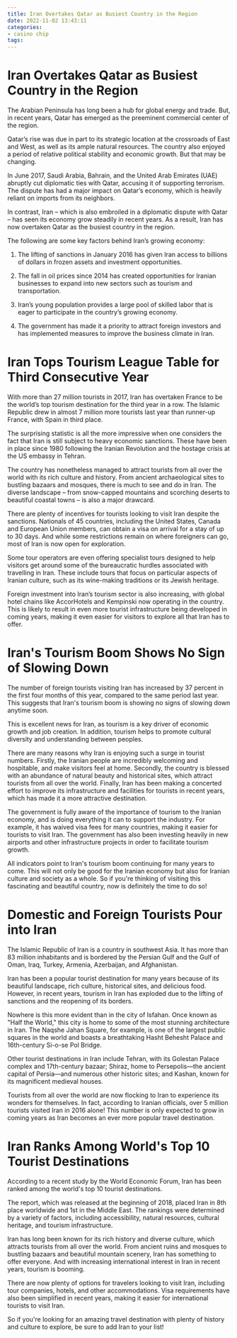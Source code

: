 ```yaml
---
title: Iran Overtakes Qatar as Busiest Country in the Region
date: 2022-11-02 13:43:11
categories:
- casino chip
tags:
---
```



#  Iran Overtakes Qatar as Busiest Country in the Region

The Arabian Peninsula has long been a hub for global energy and trade. But, in recent years, Qatar has emerged as the preeminent commercial center of the region.

Qatar’s rise was due in part to its strategic location at the crossroads of East and West, as well as its ample natural resources. The country also enjoyed a period of relative political stability and economic growth. But that may be changing.

In June 2017, Saudi Arabia, Bahrain, and the United Arab Emirates (UAE) abruptly cut diplomatic ties with Qatar, accusing it of supporting terrorism. The dispute has had a major impact on Qatar’s economy, which is heavily reliant on imports from its neighbors.

In contrast, Iran – which is also embroiled in a diplomatic dispute with Qatar – has seen its economy grow steadily in recent years. As a result, Iran has now overtaken Qatar as the busiest country in the region.

The following are some key factors behind Iran’s growing economy:

1. The lifting of sanctions in January 2016 has given Iran access to billions of dollars in frozen assets and investment opportunities.

2. The fall in oil prices since 2014 has created opportunities for Iranian businesses to expand into new sectors such as tourism and transportation.

3. Iran’s young population provides a large pool of skilled labor that is eager to participate in the country’s growing economy.

4. The government has made it a priority to attract foreign investors and has implemented measures to improve the business climate in Iran.

#  Iran Tops Tourism League Table for Third Consecutive Year

With more than 27 million tourists in 2017, Iran has overtaken France to be the world’s top tourism destination for the third year in a row. The Islamic Republic drew in almost 7 million more tourists last year than runner-up France, with Spain in third place.

The surprising statistic is all the more impressive when one considers the fact that Iran is still subject to heavy economic sanctions. These have been in place since 1980 following the Iranian Revolution and the hostage crisis at the US embassy in Tehran.

The country has nonetheless managed to attract tourists from all over the world with its rich culture and history. From ancient archaeological sites to bustling bazaars and mosques, there is much to see and do in Iran. The diverse landscape – from snow-capped mountains and scorching deserts to beautiful coastal towns – is also a major drawcard.

There are plenty of incentives for tourists looking to visit Iran despite the sanctions. Nationals of 45 countries, including the United States, Canada and European Union members, can obtain a visa on arrival for a stay of up to 30 days. And while some restrictions remain on where foreigners can go, most of Iran is now open for exploration.

Some tour operators are even offering specialist tours designed to help visitors get around some of the bureaucratic hurdles associated with travelling in Iran. These include tours that focus on particular aspects of Iranian culture, such as its wine-making traditions or its Jewish heritage.

Foreign investment into Iran’s tourism sector is also increasing, with global hotel chains like AccorHotels and Kempinski now operating in the country. This is likely to result in even more tourist infrastructure being developed in coming years, making it even easier for visitors to explore all that Iran has to offer.

#  Iran's Tourism Boom Shows No Sign of Slowing Down

The number of foreign tourists visiting Iran has increased by 37 percent in the first four months of this year, compared to the same period last year. This suggests that Iran's tourism boom is showing no signs of slowing down anytime soon.

This is excellent news for Iran, as tourism is a key driver of economic growth and job creation. In addition, tourism helps to promote cultural diversity and understanding between peoples.

There are many reasons why Iran is enjoying such a surge in tourist numbers. Firstly, the Iranian people are incredibly welcoming and hospitable, and make visitors feel at home. Secondly, the country is blessed with an abundance of natural beauty and historical sites, which attract tourists from all over the world. Finally, Iran has been making a concerted effort to improve its infrastructure and facilities for tourists in recent years, which has made it a more attractive destination.

The government is fully aware of the importance of tourism to the Iranian economy, and is doing everything it can to support the industry. For example, it has waived visa fees for many countries, making it easier for tourists to visit Iran. The government has also been investing heavily in new airports and other infrastructure projects in order to facilitate tourism growth.

All indicators point to Iran's tourism boom continuing for many years to come. This will not only be good for the Iranian economy but also for Iranian culture and society as a whole. So if you're thinking of visiting this fascinating and beautiful country, now is definitely the time to do so!

#  Domestic and Foreign Tourists Pour into Iran

The Islamic Republic of Iran is a country in southwest Asia. It has more than 83 million inhabitants and is bordered by the Persian Gulf and the Gulf of Oman, Iraq, Turkey, Armenia, Azerbaijan, and Afghanistan.

Iran has been a popular tourist destination for many years because of its beautiful landscape, rich culture, historical sites, and delicious food. However, in recent years, tourism in Iran has exploded due to the lifting of sanctions and the reopening of its borders.

Nowhere is this more evident than in the city of Isfahan. Once known as "Half the World," this city is home to some of the most stunning architecture in Iran. The Naqshe Jahan Square, for example, is one of the largest public squares in the world and boasts a breathtaking Hasht Behesht Palace and 16th-century Si-o-se Pol Bridge.

Other tourist destinations in Iran include Tehran, with its Golestan Palace complex and 17th-century bazaar; Shiraz, home to Persepolis—the ancient capital of Persia—and numerous other historic sites; and Kashan, known for its magnificent medieval houses.

Tourists from all over the world are now flocking to Iran to experience its wonders for themselves. In fact, according to Iranian officials, over 5 million tourists visited Iran in 2016 alone! This number is only expected to grow in coming years as Iran becomes an ever more popular travel destination.

#  Iran Ranks Among World's Top 10 Tourist Destinations

According to a recent study by the World Economic Forum, Iran has been ranked among the world's top 10 tourist destinations.

The report, which was released at the beginning of 2018, placed Iran in 8th place worldwide and 1st in the Middle East. The rankings were determined by a variety of factors, including accessibility, natural resources, cultural heritage, and tourism infrastructure.

Iran has long been known for its rich history and diverse culture, which attracts tourists from all over the world. From ancient ruins and mosques to bustling bazaars and beautiful mountain scenery, Iran has something to offer everyone. And with increasing international interest in Iran in recent years, tourism is booming.

There are now plenty of options for travelers looking to visit Iran, including tour companies, hotels, and other accommodations. Visa requirements have also been simplified in recent years, making it easier for international tourists to visit Iran.

So if you're looking for an amazing travel destination with plenty of history and culture to explore, be sure to add Iran to your list!